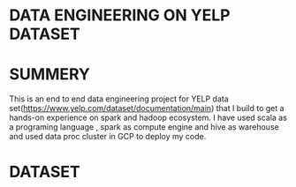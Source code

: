 # DATA ENGINEERING ON YELP DATASET






# SUMMERY

This is an end to end data engineering project for YELP data set(https://www.yelp.com/dataset/documentation/main)
that I build to get a hands-on experience on spark and hadoop ecosystem.
I have used scala as a programing language , spark as compute engine and hive as warehouse and
used data proc cluster in GCP to deploy my code. 

# DATASET




